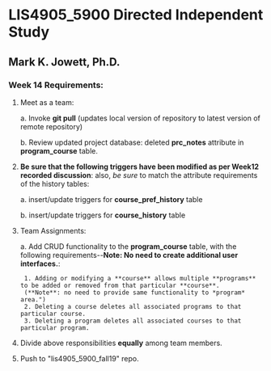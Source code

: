 # LIS4905_5900 Directed Independent Study

## Mark K. Jowett, Ph.D.

### Week 14 Requirements:

1. Meet as a team: 

    a. Invoke **git pull** (updates local version of repository to latest version of remote repository)
	
	b. Review updated project database: deleted **prc_notes** attribute in **program_course** table.
	
	
2. **Be sure that the following triggers have been modified as per Week12 recorded discussion**: also, *be sure* to match the attribute requirements of the history tables:
   
	a. insert/update triggers for **course_pref_history** table
	   
	b. insert/update triggers for **course_history** table	


3. Team Assignments:
	
	a. Add CRUD functionality to the **program_course** table, with the following requirements--**Note: No need to create additional user interfaces.**:
		
		1. Adding or modifying a **course** allows multiple **programs** to be added or removed from that particular **course**.  
		(**Note**: no need to provide same functionality to *program* area.")
		2. Deleting a course deletes all associated programs to that particular course.
		3. Deleting a program deletes all associated courses to that particular program.
	
4. Divide above responsibilities **equally** among team members.


5. Push to "lis4905_5900_fall19" repo.
